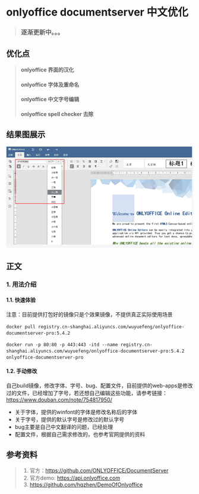 # onlyoffice documentserver 中文优化
> ### 逐渐更新中。。。
## 优化点
> #### onlyoffice 界面的汉化
> #### onlyoffice 字体及重命名
> #### onlyoffice 中文字号编辑
> #### onlyoffice spell checker 去除
## 结果图展示
![Image text](resources/image/效果图.png)
## 正文
### 1. 用法介绍
#### 1.1. 快速体验
注意：目前提供打包好的镜像只是个效果镜像，不提供真正实际使用场景

`docker pull registry.cn-shanghai.aliyuncs.com/wuyuefeng/onlyoffice-documentserver-pro:5.4.2`

`docker run -p 80:80 -p 443:443 -itd --name registry.cn-shanghai.aliyuncs.com/wuyuefeng/onlyoffice-documentserver-pro:5.4.2 onlyoffice-documentserver-pro`

#### 1.2. 手动修改
自己build镜像，修改字体、字号、bug、配置文件，目前提供的web-apps是修改过的文件，已经增加了字号，若还想自己编辑这些功能，请参考链接：https://www.douban.com/note/754817950/
+ 关于字体，提供的winfont的字体是修改名称后的字体
+ 关于字号，提供的默认字号是修改过的默认字号
+ bug主要是自己中文翻译的问题，已经处理
+ 配置文件，根据自己需求修改的，也参考官网提供的资料

## 参考资料
> 1. 官方：https://github.com/ONLYOFFICE/DocumentServer
> 2. 官方demo: https://api.onlyoffice.com
> 3. https://github.com/hqzhen/DemoOfOnlyoffice 
